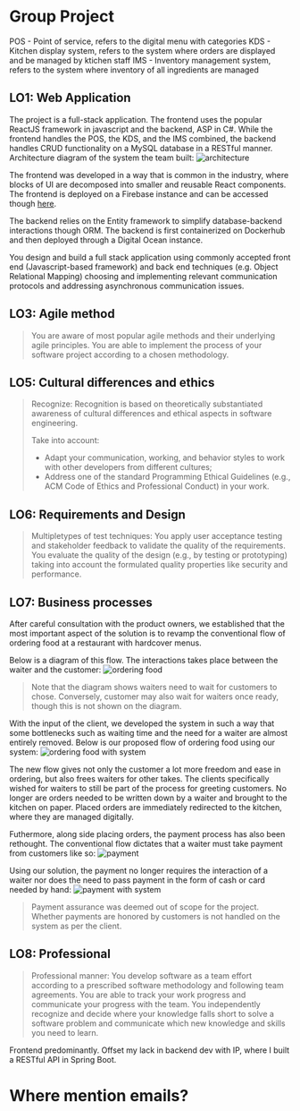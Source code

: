 # Group Project

POS - Point of service, refers to the digital menu with categories
KDS - Kitchen display system, refers to the system where orders are displayed and be managed by ktichen staff
IMS - Inventory management system, refers to the system where inventory of all ingredients are managed   

## LO1: Web Application
The project is a full-stack application. The frontend uses the popular ReactJS framework in javascript and the backend, ASP in C#. While the frontend handles the POS, the KDS, and the IMS combined, the backend handles CRUD functionality on a MySQL database in a RESTful manner. Architecture diagram of the system the team built:
![architecture](https://i.imgur.com/RQ64cmJ.png)

The frontend was developed in a way that is common in the industry, where blocks of UI are decomposed into smaller and reusable React components. The frontend is deployed on a Firebase instance and can be accessed though [here](https://hummus.tycho.dev/).

The backend relies on the Entity framework to simplify database-backend interactions though ORM. The backend is first containerized on Dockerhub and then deployed through a Digital Ocean instance.

You design and build a full stack application using commonly accepted front end (Javascript-based framework) and back end techniques (e.g. Object Relational Mapping) choosing and implementing relevant communication protocols and addressing asynchronous communication issues.

## LO3: Agile method
> You are aware of most popular agile methods and their underlying agile principles. You are able to implement the process of your software project according to a chosen methodology.

## LO5: Cultural differences and ethics
> Recognize:  Recognition is based on theoretically substantiated awareness of cultural differences and ethical aspects in software engineering.
> 
> Take into account:
> - Adapt your communication, working, and behavior styles to work with other developers from different cultures; 
> - Address one of the standard Programming Ethical Guidelines (e.g., ACM Code of Ethics and Professional Conduct) in your work. 

## LO6: Requirements and Design
> Multipletypes of test techniques: You apply user acceptance testing and stakeholder feedback to validate the quality of the requirements. You evaluate the quality of the design (e.g., by testing or prototyping) taking into account the formulated quality properties like security and performance.

## LO7: Business processes
After careful consultation with the product owners, we established that the most important aspect of the solution is to revamp the conventional flow of ordering food at a restaurant with hardcover menus.

Below is a diagram of this flow. The interactions takes place between the waiter and the customer:
![ordering food](https://i.imgur.com/4RyGduE.jpg)
> Note that the diagram shows waiters need to wait for customers to chose. Conversely, customer may also wait for waiters once ready, though this is not shown on the diagram.

With the input of the client, we developed the system in such a way that some bottlenecks such as waiting time and the need for a waiter are almost entirely removed. Below is our proposed flow of ordering food using our system:
![ordering food with system](https://i.imgur.com/ROW0Dr3.jpg)

The new flow gives not only the customer a lot more freedom and ease in ordering, but also frees waiters for other takes. The clients specifically wished for waiters to still be part of the process for greeting customers. No longer are orders needed to be written down by a waiter and brought to the kitchen on paper. Placed orders are immediately redirected to the kitchen, where they are managed digitally.

Futhermore, along side placing orders, the payment process has also been rethought. The conventional flow dictates that a waiter must take payment from customers like so:
![payment](https://i.imgur.com/sjIy4Yy.jpg)

Using our solution, the payment no longer requires the interaction of a waiter nor does the need to pass payment in the form of cash or card needed by hand:
![payment with system](https://i.imgur.com/JrTml8E.jpg)
> Payment assurance was deemed out of scope for the project. Whether payments are honored by customers is not handled on the system as per the client. 

## LO8: Professional
> Professional manner:
You develop software as a team effort according to a prescribed software methodology and following team agreements. You are able to track your work progress and communicate your progress with the team.
You  independently recognize and decide where your knowledge falls short to solve a software problem and communicate which new knowledge and skills you need to learn.

Frontend predominantly. Offset my lack in backend dev with IP, where I built a RESTful API in Spring Boot.


# Where mention emails?

